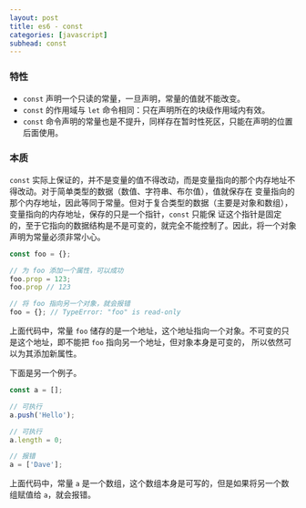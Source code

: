 ```yaml
---
layout: post
title: es6 - const
categories: [javascript]
subhead: const
---
```


### 特性
* `const` 声明一个只读的常量，一旦声明，常量的值就不能改变。
* `const` 的作用域与 `let` 命令相同：只在声明所在的块级作用域内有效。
* `const` 命令声明的常量也是不提升，同样存在暂时性死区，只能在声明的位置后面使用。

### 本质

`const` 实际上保证的，并不是变量的值不得改动，而是变量指向的那个内存地址不得改动。对于简单类型的数据（数值、字符串、布尔值），值就保存在
变量指向的那个内存地址，因此等同于常量。但对于复合类型的数据（主要是对象和数组），变量指向的内存地址，保存的只是一个指针，`const` 只能保
证这个指针是固定的，至于它指向的数据结构是不是可变的，就完全不能控制了。因此，将一个对象声明为常量必须非常小心。

```js
const foo = {};

// 为 foo 添加一个属性，可以成功
foo.prop = 123;
foo.prop // 123

// 将 foo 指向另一个对象，就会报错
foo = {}; // TypeError: "foo" is read-only
```

上面代码中，常量 `foo` 储存的是一个地址，这个地址指向一个对象。不可变的只是这个地址，即不能把 `foo` 指向另一个地址，但对象本身是可变的，
所以依然可以为其添加新属性。

下面是另一个例子。

```js
const a = [];

// 可执行
a.push('Hello');

// 可执行
a.length = 0;

// 报错
a = ['Dave'];
```

上面代码中，常量 `a` 是一个数组，这个数组本身是可写的，但是如果将另一个数组赋值给 `a`，就会报错。
